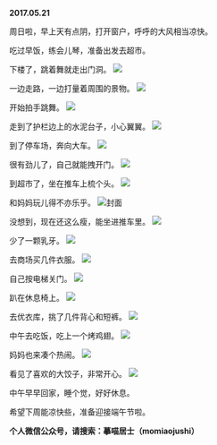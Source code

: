 
          
**2017.05.21**

周日啦，早上天有点阴，打开窗户，呼呼的大风相当凉快。

吃过早饭，练会儿琴，准备出发去超市。

下楼了，跳着舞就走出门洞。
![](http://imglf0.nosdn.127.net/img/eHVpYTVTeVRNT0lxaFI1cS83TDN4U2hrMlo2TFhUbVg3Uis5aUtkZ3lxcz0.jpg)


一边走路，一边打量着周围的景物。
![](http://imglf0.nosdn.127.net/img/UTJDSlpnUXdhditSYWZsQmduZlRzUmxOV2FvZHFLNkcvclp1d1pHcVZKbz0.jpg)


开始拍手跳舞。
![](http://imglf0.nosdn.127.net/img/L0d4VjVRRGQ3blRMaDlNam5MZExkNzZIMjlUaVhHK3QrWUxSVkp3UWUxWT0.jpg)


走到了护栏边上的水泥台子，小心翼翼。
![](http://imglf1.nosdn.127.net/img/a2RUZmlzaE90TzM5RDYrdVV1UUlUT2tJeitrVzlFd25ZSldCMXF4dktrST0.jpg)


到了停车场，奔向大车。
![](http://imglf2.nosdn.127.net/img/alVPdnpsU0hLMWs4UElQMTFHai9rZUR0TUx3U1RFNFkrSE1hMDg1SGxzaz0.jpg)


很有劲儿了，自己就能拽开门。
![](http://imglf0.nosdn.127.net/img/RGt5TXR0YWFKb3ZYRml0cDR1Sm50cWJtTnVQMkRLYktpdW5kRzdjeGN4OD0.jpg)


到超市了，坐在推车上梳个头。
![](http://imglf.nosdn.127.net/img/YlB1c3VRQldwRzNEZDMyMFhsYnJmMU9nNFpnVG5pdzJSdnd4TWwwRUl5ST0.jpg)


和妈妈玩儿得不亦乐乎。
![](http://imglf1.nosdn.127.net/img/WnFKa250OTQ4TVJVQnFndEdHdUkwR1k1ZTRuSWNLRFJYdk0wOGhNVXVuND0.jpg)封面


没想到，现在还这么瘦，能坐进推车里。
![](http://imglf0.nosdn.127.net/img/QTFEUXU0NXZDK1hnOUdGVk0yQm00RGVnL0I5RlI4cVJVSmQvbVUzRDd3ND0.jpg)


少了一颗乳牙。
![](http://imglf0.nosdn.127.net/img/TCt1TGZMcm1jelRxTXlIN1A3OGJqem9Tc25KZ2dsVHpWTXR6ZlNlVzhhWT0.jpg)


去商场买几件衣服。
![](http://imglf2.nosdn.127.net/img/MFFkeU5CZm5GT0ZTQVdPTXl0Uk44amtmNVBxODFQaTZpbzFubUhNWWlDcz0.jpg)


自己按电梯关门。
![](http://imglf0.nosdn.127.net/img/L1VEOVJidW9uMVRUTkRUUWR6R20vVTV4WUtnMmpiTk5IdXBQTTdDNUlXQT0.jpg)


趴在休息椅上。
![](http://imglf.nosdn.127.net/img/WFA1ODdGV0IxaE9NWGswenAwbm5RY3hmMzIzNWRYczlsOWx4TjRSODd4UT0.jpg)


去优衣库，挑了几件背心和短裤。
![](http://imglf2.nosdn.127.net/img/aUhNYW9uZXQ0ZjJwU0NuUHcyelcrdnVBUjRBVXZnWElpZlZLUDlLNGk1dz0.jpg)


中午去吃饭，吃上一个烤鸡翅。
![](http://imglf0.nosdn.127.net/img/dUkyZVNiVWhEQXk3UFpoTlE3cjIzWjQ2NE9YaGUwalFabkNkdTlKM3JKUT0.jpg)


妈妈也来凑个热闹。
![](http://imglf.nosdn.127.net/img/TEEwSWNobGMwSzYzaEt2a1hqSXVibnJsRVprbGJHQ2E3ZnZQSHdIUWt5RT0.jpg)


看见了喜欢的大饺子，非常开心。
![](http://imglf2.nosdn.127.net/img/Z0tSSmFONytVMERPM0FEZzI0b0Iya3NDYU9RYmQ0cUh4aXBkdjArbEd0OD0.jpg)


中午早早回家，睡个觉，好好休息。

希望下周能凉快些，准备迎接端午节啦。


**个人微信公众号，请搜索：摹喵居士（momiaojushi）**

        